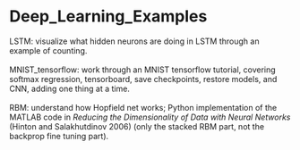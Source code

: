 # Deep_Learning_Examples
LSTM: visualize what hidden neurons are doing in LSTM through an example of counting.<br><br>
MNIST_tensorflow: work through an MNIST tensorflow tutorial, covering softmax regression, tensorboard, save checkpoints, restore models, and CNN, adding one thing at a time.<br><br>
RBM: understand how Hopfield net works; Python implementation of the MATLAB code in <i> Reducing the Dimensionality of Data with Neural Networks </i> (Hinton and Salakhutdinov 2006) (only the stacked RBM part, not the backprop fine tuning part).
